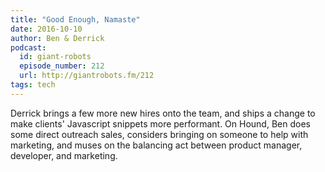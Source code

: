```yaml
---
title: "Good Enough, Namaste"
date: 2016-10-10
author: Ben & Derrick
podcast:
  id: giant-robots
  episode_number: 212
  url: http://giantrobots.fm/212
tags: tech
---
```


Derrick brings a few more new hires onto the team, and ships a change to make clients' Javascript snippets more performant. On Hound, Ben does some direct outreach sales, considers bringing on someone to help with marketing, and muses on the balancing act between product manager, developer, and marketing.
